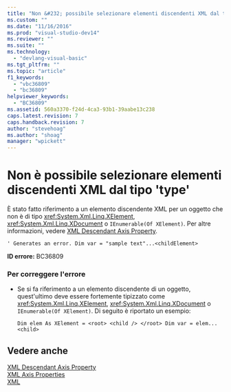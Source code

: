 ```yaml
---
title: "Non &#232; possibile selezionare elementi discendenti XML dal tipo &#39;type&#39; | Microsoft Docs"
ms.custom: ""
ms.date: "11/16/2016"
ms.prod: "visual-studio-dev14"
ms.reviewer: ""
ms.suite: ""
ms.technology: 
  - "devlang-visual-basic"
ms.tgt_pltfrm: ""
ms.topic: "article"
f1_keywords: 
  - "vbc36809"
  - "bc36809"
helpviewer_keywords: 
  - "BC36809"
ms.assetid: 560a3370-f24d-4ca3-93b1-39aabe13c238
caps.latest.revision: 7
caps.handback.revision: 7
author: "stevehoag"
ms.author: "shoag"
manager: "wpickett"
---
```

# Non &#232; possibile selezionare elementi discendenti XML dal tipo &#39;type&#39;
È stato fatto riferimento a un elemento discendente XML per un oggetto che non è di tipo <xref:System.Xml.Linq.XElement>, <xref:System.Xml.Linq.XDocument> o `IEnumerable(Of XElement)`. Per altre informazioni, vedere [XML Descendant Axis Property](/dotnet/visual-basic/language-reference/xml-axis/xml-descendant-axis-property).  
  
```vb#  
' Generates an error. Dim var = "sample text"...<childElement>  
```  
  
 **ID errore:** BC36809  
  
### Per correggere l'errore  
  
-   Se si fa riferimento a un elemento discendente di un oggetto, quest'ultimo deve essere fortemente tipizzato come <xref:System.Xml.Linq.XElement>, <xref:System.Xml.Linq.XDocument> o `IEnumerable(Of XElement)`. Di seguito è riportato un esempio:  
  
    ```vb#  
    Dim elem As XElement = <root> <child /> </root> Dim var = elem...<child>  
    ```  
  
## Vedere anche  
 [XML Descendant Axis Property](/dotnet/visual-basic/language-reference/xml-axis/xml-descendant-axis-property)   
 [XML Axis Properties](/dotnet/visual-basic/language-reference/xml-axis/xml-axis-properties)   
 [XML](/dotnet/visual-basic/programming-guide/language-features/xml/index)